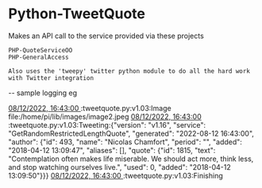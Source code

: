 # Python-TweetQuote

Makes an API call to the service provided via these projects

    PHP-QuoteServiceOO
    PHP-GeneralAccess

    Also uses the 'tweepy' twitter python module to do all the hard work with Twitter integration


-- sample logging eg

[ 08/12/2022, 16:43:00 ]:tweetquote.py:v1.03:Starting
[ 08/12/2022, 16:43:00 ]:tweetquote.py:v1.03:Image file:/home/pi/lib/images/image2.jpeg
[ 08/12/2022, 16:43:00 ]:tweetquote.py:v1.03:Tweeting:{"version": "v1.16", "service": "GetRandomRestrictedLengthQuote", "generated": "2022-08-12 16:43:00", "author": {"id": 493, "name": "Nicolas Chamfort", "period": "", "added": "2018-04-12 13:09:47", "aliases": [], "quote": {"id": 1815, "text": "Contemplation often makes life miserable.  We should act more, think less, and stop watching ourselves live.", "used": 0, "added": "2018-04-12 13:09:50"}}}
[ 08/12/2022, 16:43:00 ]:tweetquote.py:v1.03:Finishing
